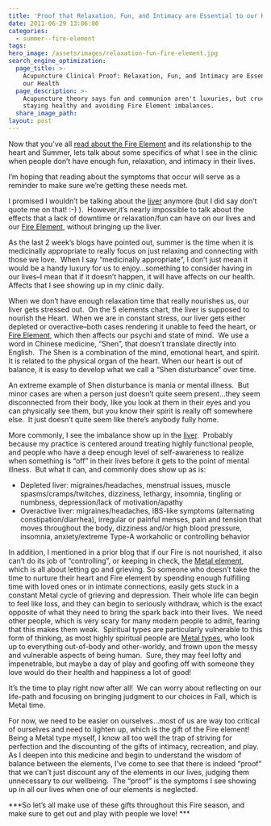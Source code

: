 ```yaml
---
title: 'Proof that Relaxation, Fun, and Intimacy are Essential to our Health'
date: 2011-06-29 13:06:00
categories:
  - summer--fire-element
tags:
hero_image: /assets/images/relaxation-fun-fire-element.jpg
search_engine_optimization:
  page_title: >-
    Acupuncture Clinical Proof: Relaxation, Fun, and Intimacy are Essential to
    our Health
  page_description: >-
    Acupuncture theory says fun and communion aren't luxuries, but crucial for
    staying healthy and avoiding Fire Element imbalances.
  share_image_path:
layout: post
---
```


Now that you’ve all [read about the Fire Element](http://www.wisdomwaysacupuncture.com/2011/06/15/out-of-the-wood-and-into-the-fire-tips-for-keeping-your-fire-element-balanced-this-summer/) and its relationship to the heart and Summer, lets talk about some specifics of what I see in the clinic when people don’t have enough fun, relaxation, and intimacy in their lives.

I’m hoping that reading about the symptoms that occur will serve as a reminder to make sure we’re getting these needs met.

I promised I wouldn’t be talking about the [liver](http://www.wisdomwaysacupuncture.com/2018/05/15/ready-set-wood-season-what-acupuncture-theory-has-to-say-about-spring/) anymore (but I did say don’t quote me on that! :-) ).&nbsp; However,it’s nearly impossible to talk about the effects that a lack of downtime or relaxation/fun can have on our lives and our [Fire Element](http://www.wisdomwaysacupuncture.com/2017/05/23/into-the-fire-we-go-more-tips-from-an-acupuncturist-for-staying-balanced-in-summer/), without bringing up the liver.&nbsp;

As the last 2 week’s blogs have pointed out, summer is the time when it is medicinally appropriate to really focus on just relaxing and connecting with those we love.&nbsp; When I say “medicinally appropriate”, I don’t just mean it would be a handy luxury for us to enjoy…something to consider having in our lives–I mean that if it doesn’t happen, it will have affects on our health.&nbsp; Affects that I see showing up in my clinic daily.

When we don’t have enough relaxation time that really nourishes us, our liver gets stressed out.&nbsp; On the 5 elements chart, the liver is supposed to nourish the Heart.&nbsp; When we are in constant stress, our liver gets either depleted or overactive–both cases rendering it unable to feed the heart, or [Fire Element](http://www.wisdomwaysacupuncture.com/2017/07/07/latest-5-element-video-fire-season-released/), which then affects our psychi and state of mind.&nbsp; We use a word in Chinese medicine, “Shen”, that doesn’t translate directly into English.&nbsp; The Shen is a combination of the mind, emotional heart, and spirit.&nbsp; It is related to the physical organ of the heart. When our heart is out of balance, it is easy to develop what we call a “Shen disturbance” over time.

An extreme example of Shen disturbance is mania or mental illness.&nbsp; But minor cases are when a person just doesn’t quite seem present…they seem disconnected from their body, like you look at them in their eyes and you can physically see them, but you know their spirit is really off somewhere else.&nbsp; It just doesn’t quite seem like there’s anybody fully home.

More commonly, I see the imbalance show up in the [liver](http://www.wisdomwaysacupuncture.com/2018/05/10/the-wood-element-of-acupuncture-theory/).&nbsp; Probably because my practice is centered around treating highly functional people, and people who have a deep enough level of self-awareness to realize when something is “off” in their lives before it gets to the point of mental illness.&nbsp; But what it can, and commonly does show up as is:

* Depleted liver: migraines/headaches, menstrual issues, muscle spasms/cramps/twitches, dizziness, lethargy, insomnia, tingling or numbness, depression/lack of motivation/apathy
* Overactive liver: migraines/headaches, IBS-like symptoms (alternating constipation/diarrhea), irregular or painful menses, pain and tension that moves throughout the body, dizziness and/or high blood pressure, insomnia, anxiety/extreme Type-A workaholic or controlling behavior

In addition, I mentioned in a prior blog that if our Fire is not nourished, it also can’t do its job of “controlling”, or keeping in check, the [Metal element](http://www.wisdomwaysacupuncture.com/2016/11/05/metal-season-the-time-for-learning-about-letting-go-but-that-whats-of-value-remains/), which is all about letting go and grieving. So someone who doesn’t take the time to nurture their heart and Fire element by spending enough fulfilling time with loved ones or in intimate connections, easily gets stuck in a constant Metal cycle of grieving and depression. Their whole life can begin to feel like loss, and they can begin to seriously withdraw, which is the exact opposite of what they need to bring the spark back into their lives.&nbsp; We need other people, which is very scary for many modern people to admit, fearing that this makes them weak.&nbsp; Spiritual types are particularly vulnerable to this form of thinking, as most highly spiritual people are [Metal types](http://www.wisdomwaysacupuncture.com/2017/10/15/metal-element-video-live/), who look up to everything out-of-body and other-worldy, and frown upon the messy and vulnerable aspects of being human.&nbsp; Sure, they may feel lofty and impenetrable, but maybe a day of play and goofing off with someone they love would do their health and happiness a lot of good!

It’s the time to play right now after all!&nbsp; We can worry about reflecting on our life-path and focusing on bringing judgment to our choices in Fall, which is Metal time.&nbsp;

For now, we need to be easier on ourselves…most of us are way too critical of ourselves and need to lighten up, which is the gift of the Fire element! Being a Metal type myself, I know all too well the trap of striving for perfection and the discounting of the gifts of intimacy, recreation, and play.&nbsp; As I deepen into this medicine and begin to understand the wisdom of balance between the elements, I’ve come to see that there is indeed “proof” that we can’t just discount any of the elements in our lives, judging them unnecessary to our wellbeing.&nbsp; The “proof” is the symptoms I see showing up in all our lives when one of our elements is neglected.

***So let’s all make use of these gifts throughout this Fire season, and make sure to get out and play with people we love! ***